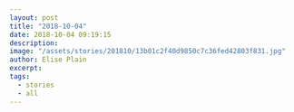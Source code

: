 ```yaml
---
layout: post
title: "2018-10-04"
date: 2018-10-04 09:19:15
description: 
image: "/assets/stories/201810/13b01c2f40d9850c7c36fed42803f831.jpg"
author: Elise Plain
excerpt: 
tags: 
  - stories
  - all
---
```



<p></p>
